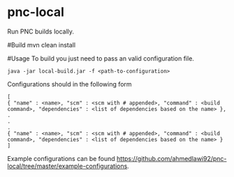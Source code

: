 # pnc-local
Run PNC builds locally.

#Build
mvn clean install

#Usage
To build you just need to pass an valid configuration file.

```
java -jar local-build.jar -f <path-to-configuration>
```

Configurations should in the following form
```
[
{ "name" : <name>, "scm" : <scm with # appended>, "command" : <build command>, "dependencies" : <list of dependencies based on the name> },
.
.
.
{ "name" : <name>, "scm" : <scm with # appended>, "command" : <build command>, "dependencies" : <list of dependencies based on the name> }
]
```
 
Example configurations can be found https://github.com/ahmedlawi92/pnc-local/tree/master/example-configurations.
